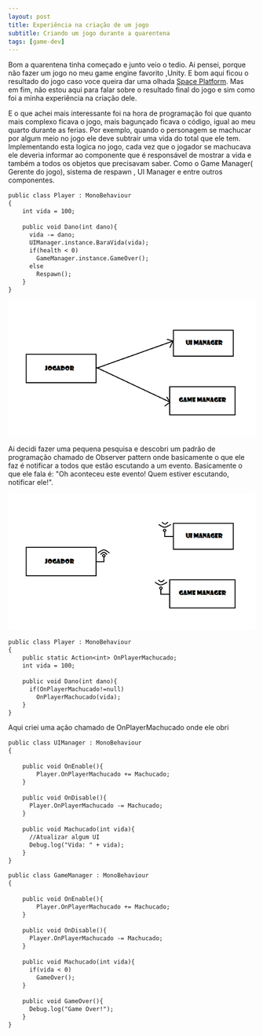 ```yaml
---
layout: post
title: Experiência na criação de um jogo
subtitle: Criando um jogo durante a quarentena
tags: [game-dev]
---
```


Bom a quarentena tinha começado e junto veio o tedio. Ai pensei, porque não fazer um jogo no meu game engine favorito ,Unity. E bom aqui ficou o resultado do jogo caso voce queira dar uma olhada [Space Platform][1bc24e0c]. Mas em fim, não estou aqui para falar sobre o resultado final do jogo e sim como foi a minha experiência na criação dele.

E o que achei mais interessante foi na hora de programação foi que quanto mais complexo ficava o jogo, mais bagunçado ficava o código, igual ao meu quarto durante as ferias.
Por exemplo, quando o personagem se machucar por algum meio no jogo ele deve subtrair uma vida do total que ele tem. Implementando esta logica no jogo, cada vez que o jogador se machucava ele deveria informar ao componente que é responsável de mostrar a vida e também a todos os objetos que precisavam saber. Como o Game Manager( Gerente do jogo), sistema de respawn , UI Manager e entre outros componentes.

```
public class Player : MonoBehaviour
{
    int vida = 100;

    public void Dano(int dano){
      vida -= dano;
      UIManager.instance.BaraVida(vida);
      if(health < 0)
        GameManager.instance.GameOver();
      else
        Respawn();
    }
}
```
![old-pattern](/img/jogador-old-pattern.png)

Ai decidi fazer uma pequena pesquisa e descobri um padrão de programação chamado de Observer pattern onde basicamente o que ele faz é notificar a todos que estão escutando a um evento.
Basicamente o que ele fala é: "Oh aconteceu este evento! Quem estiver escutando, notificar ele!".

![observer-patter](/img/jogador-observer-patter.png)

```
public class Player : MonoBehaviour
{
    public static Action<int> OnPlayerMachucado;
    int vida = 100;

    public void Dano(int dano){
      if(OnPlayerMachucado!=null)
        OnPlayerMachucado(vida);
    }
}
```
Aqui criei uma ação chamado de OnPlayerMachucado onde ele obri

```
public class UIManager : MonoBehaviour
{

    public void OnEnable(){
        Player.OnPlayerMachucado += Machucado;
    }

    public void OnDisable(){
      Player.OnPlayerMachucado -= Machucado;
    }

    public void Machucado(int vida){
      //Atualizar algum UI
      Debug.log("Vida: " + vida);
    }
}
```
```
public class GameManager : MonoBehaviour
{

    public void OnEnable(){
        Player.OnPlayerMachucado += Machucado;
    }

    public void OnDisable(){
      Player.OnPlayerMachucado -= Machucado;
    }

    public void Machucado(int vida){
      if(vida < 0)
        GameOver();
    }

    public void GameOver(){
      Debug.log("Game Over!");
    }
}
```



  [1bc24e0c]: https://pedroesli.itch.io/space-platform "My space platform game"
